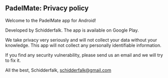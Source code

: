 ## PadelMate: Privacy policy

Welcome to the PadelMate app for Android!

Developed by Schidderfalk. The app is available on Google Play.

We take privacy very seriously and will not collect your data without your knowledge. This app will not collect any personally identifiable information.

If you find any security vulnerability, please send us an email and we will try to fix it.

All the best,
Schidderfalk,
schidderfalk@gmail.com
